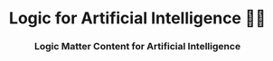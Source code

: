 <h1
  align="center"
>
  Logic for Artificial Intelligence 🚀🤖
</h1>

<h3
  align="center"
>
  Logic Matter Content for Artificial Intelligence
</h3>
